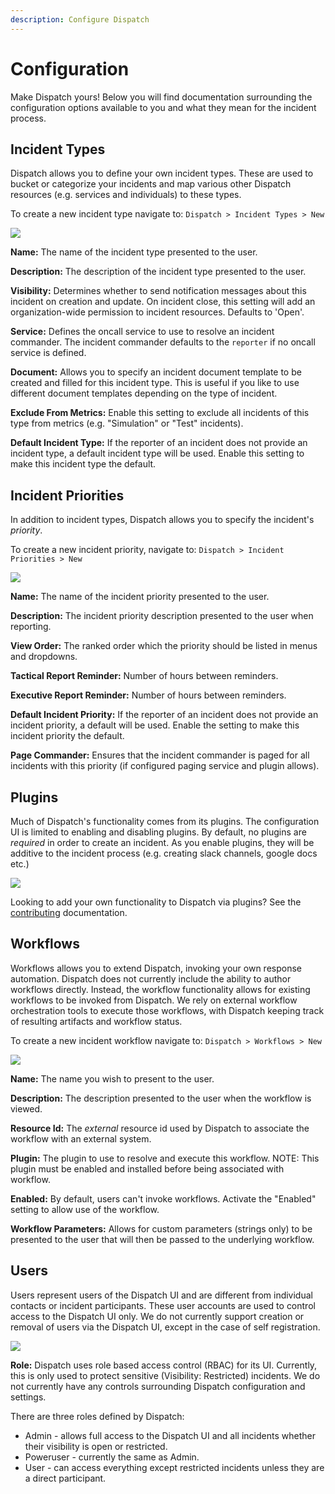 ```yaml
---
description: Configure Dispatch
---
```


# Configuration

Make Dispatch yours! Below you will find documentation surrounding the configuration options available to you and what they mean for the incident process.

## Incident Types

Dispatch allows you to define your own incident types. These are used to bucket or categorize your incidents and map various other Dispatch resources (e.g. services and individuals) to these types.

To create a new incident type navigate to: `Dispatch > Incident Types > New`

![](../../.gitbook/assets/admin-ui-incident-types.png)

**Name:** The name of the incident type presented to the user.

**Description:** The description of the incident type presented to the user.

**Visibility:** Determines whether to send notification messages about this incident on creation and update. On incident close, this setting will add an organization-wide permission to incident resources. Defaults to 'Open'.

**Service:** Defines the oncall service to use to resolve an incident commander. The incident commander defaults to the `reporter` if no oncall service is defined.

**Document:** Allows you to specify an incident document template to be created and filled for this incident type. This is useful if you like to use different document templates depending on the type of incident.

**Exclude From Metrics:** Enable this setting to exclude all incidents of this type from metrics (e.g. "Simulation" or "Test" incidents).

**Default Incident Type:** If the reporter of an incident does not provide an incident type, a default incident type will be used. Enable this setting to make this incident type the default.

## Incident Priorities

In addition to incident types, Dispatch allows you to specify the incident's _priority_.

To create a new incident priority, navigate to: `Dispatch > Incident Priorities > New`

![](../../.gitbook/assets/admin-ui-incident-priorities.png)

**Name:** The name of the incident priority presented to the user.

**Description:** The incident priority description presented to the user when reporting.

**View Order:** The ranked order which the priority should be listed in menus and dropdowns.

**Tactical Report Reminder:** Number of hours between reminders.

**Executive Report Reminder:** Number of hours between reminders.

**Default Incident Priority:** If the reporter of an incident does not provide an incident priority, a default will be used. Enable the setting to make this incident priority the default.


**Page Commander:** Ensures that the incident commander is paged for all incidents with this priority (if configured paging service and plugin allows).

## Plugins

Much of Dispatch's functionality comes from its plugins. The configuration UI is limited to enabling and disabling plugins. By default, no plugins are _required_ in order to create an incident. As you enable plugins, they will be additive to the incident process (e.g. creating slack channels, google docs etc.)

![](../../.gitbook/assets/admin-ui-incident-plugins.png)

Looking to add your own functionality to Dispatch via plugins? See the [contributing](../../contributing/plugins/README.md) documentation.

## Workflows

Workflows allows you to extend Dispatch, invoking your own response automation. Dispatch does not currently include the ability to author workflows directly. Instead, the workflow functionality allows for existing workflows to be invoked from Dispatch. We rely on external workflow orchestration tools to execute those workflows, with Dispatch keeping track of resulting artifacts and workflow status.

To create a new incident workflow navigate to: `Dispatch > Workflows > New`

![](../../.gitbook/assets/admin-ui-incident-workflows.png)

**Name:** The name you wish to present to the user.

**Description:** The description presented to the user when the workflow is viewed.

**Resource Id:** The _external_ resource id used by Dispatch to associate the workflow with an external system.

**Plugin:** The plugin to use to resolve and execute this workflow. NOTE: This plugin must be enabled and installed before being associated with workflow.

**Enabled:** By default, users can't invoke workflows. Activate the "Enabled" setting to allow use of the workflow.

**Workflow Parameters:** Allows for custom parameters (strings only) to be presented to the user that will then be passed to the underlying workflow.

## Users

Users represent users of the Dispatch UI and are different from individual contacts or incident participants. These user accounts are used to control access to the Dispatch UI only. We do not currently support creation or removal of users via the Dispatch UI, except in the case of self registration.

![](../../.gitbook/assets/admin-ui-incident-users.png)

**Role:** Dispatch uses role based access control (RBAC) for its UI. Currently, this is only used to protect sensitive (Visibility: Restricted) incidents. We do not currently have any controls surrounding Dispatch configuration and settings.

There are three roles defined by Dispatch:

- Admin - allows full access to the Dispatch UI and all incidents whether their visibility is open or restricted.
- Poweruser - currently the same as Admin.
- User - can access everything except restricted incidents unless they are a direct participant.

